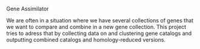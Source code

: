 Gene Assimilator

We are often in a situation where we have several collections of genes that we want to compare and combine in a new gene collection.
This project tries to adress that by collecting data on and clustering gene catalogs and outputting combined catalogs and homology-reduced versions.


